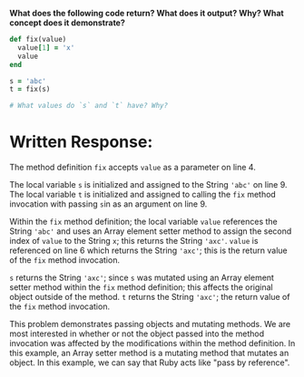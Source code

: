 **What does the following code return? What does it output? Why? What concept does it demonstrate?**

```ruby
def fix(value)
  value[1] = 'x'
  value
end

s = 'abc'
t = fix(s)

# What values do `s` and `t` have? Why?
```
# Written Response:

The method definition `fix` accepts `value` as a parameter on line 4.

The local variable `s` is initialized and assigned to the String `'abc'` on line 9. The local variable `t` is initialized and assigned to calling the `fix` method invocation with passing `s`in as an argument on line 9.

Within the `fix` method definition; the local variable `value` references the String `'abc'` and uses an Array element setter method to assign the second index of `value` to the String `x`; this returns the String `'axc'`. `value` is referenced on line 6 which returns the String `'axc'`; this is the return value of the `fix` method invocation.

`s` returns the String `'axc'`; since `s` was mutated using an Array element setter method within the `fix` method definition; this affects the original object outside of the method.
`t` returns the String `'axc'`; the return value of the `fix` method invocation.

This problem demonstrates passing objects and mutating methods. We are most interested in whether or not the object passed into the method invocation was affected by the modifications within the method definition. In this example, an Array setter method is a mutating method that mutates an object. In this example, we can say that Ruby acts like "pass by reference".

